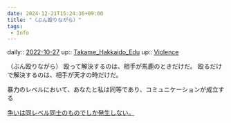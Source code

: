 ```yaml
---
date: 2024-12-21T15:24:36+09:00
title: "（ぶん殴りながら）"
tags:
 - Info
---
```


daily:: [2022-10-27](Daily_Note/2022-10-27.md)
up:: [Takame_Hakkaido_Edu](Bar/Novel/Nacaria/Takame_Hakkaido_Edu.md)
up:: [Violence](Bar/Novel/Topics/Violence.md)

（ぶん殴りながら）
殴って解決するのは、相手が馬鹿のときだけだ。
殴るだけで解決するのは、相手が天才の時だけだ。

暴力のレベルにおいて、あなたと私は同等であり、コミュニケーションが成立する

[争いは同レベル同士のものでしか発生しない。](Info/争いは同レベル同士のものでしか発生しない。.md)